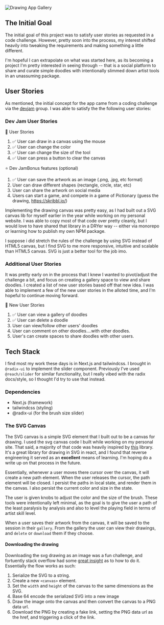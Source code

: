 ![Drawing App Gallery](/images/gallery.png)

## The Initial Goal

The initial goal of this project was to satisfy user stories as requested in a code challenge. However, pretty soon into the process, my interest shifted heavily into tweaking the requirements and making something a little different.

I'm hopeful I can extrapolate on what was started here, as its becoming a project I'm pretty interested in seeing through -- that is a social platform to share and curate simple doodles with intentionally slimmed down artist tools in an unassuming package.

## User Stories

As mentioned, the initial concept for the app came from a coding challenge via the [devjam](https://devjam.vercel.app/project/Drawing-App-8) group. I was able to satisfy the the following user stories:

### Dev Jam User Stories

📔 User Stories

1. ✅ User can draw in a canvas using the mouse
2. ✅ User can change the color
3. ✅ User can change the size of the tool
4. ✅ User can press a button to clear the canvas

⭐ Dev JamBonus features (optional)

1. ✅ User can save the artwork as an image (.png, .jpg, etc format)
2. User can draw different shapes (rectangle, circle, star, etc)
3. User can share the artwork on social media
4. Users can start a game, and compete in a game of Pictionary (guess the drawing, https://skribbl.io/)

Implementing the drawing canvas was pretty easy, as I had built out a SVG canvas lib for myself earlier in the year while working on my personal website. I was able to copy most of that code over pretty cleanly, but I would love to have shared that library in a DRYer way -- either via monorepo or learning how to publish my own NPM package.

I suppose i did stretch the rules of the challenge by using SVG instead of HTML5 canvas, but I find SVG to me more responsive, intuitive and scalable than HTML5 canvas. SVG is just a better tool for the job imo.

### Additional User Stories

It was pretty early on in the process that I knew I wanted to pivot/adjust the challenge a bit, and focus on creating a gallery space to view and share doodles. I created a list of new user stories based off that new idea. I was able to implement a few of the new user stories in the alloted time, and I'm hopeful to continue moving forward.

🧠 New User Stories

1. ✅ User can view a gallery of doodles
2. ✅ User can delete a doodle
3. User can view/follow other users' doodles
4. User can comment on other doodles....with other doodles.
5. User's can create spaces to share doodles with other users.

## Tech Stack

I find most my work these days is in Next.js and tailwindcss. I brought in `@radix-ui` to implement the slider component. Previously I've used `@reach/slider` for similar functionality, but I really vibed with the radix docs/style, so I thought I'd try to use that instead.

### Dependencies

- Next.js (framework)
- tailwindcss (styling)
- @radix-ui (for the brush size slider)

### The SVG Canvas

The SVG canvas is a simple SVG element that I built out to be a canvas for drawing. I used the svg canvas code I built while working on my personal site. That said, a majority of that code was heavily inspired by [this](https://github.com/vinothpandian/react-sketch-canvas) library. It's a great library for drawing in SVG in react, and I found that reverse engineering it served as an **excellent** means of learning. I'm hoping do a write up on that process in the future.

Essentially, whenever a user moves there cursor over the canvas, it will create a new path element. When the user releases the cursor, the path element will be closed. I persist the paths in local state, and render them in the canvas. I also persist the current color and size in the state.

The user is given knobs to adjust the color and the size of the brush. These tools were intentionally left minimal, as the goal is to give the user a path of the least paralysis by analysis and also to level the playing field in terms of artist skill level.

When a user saves their artwork from the canvas, it will be saved to the session in their `gallery`. From the gallery the user can view their drawings, and `delete` or `download` them if they choose.

#### Downloading the drawing

Downloading the svg drawing as an image was a fun challenge, and fortuently stack overflow had some [great insight](https://stackoverflow.com/questions/37820449/image-cropped-while-converting-svg-to-png) as to how to do it. Essentially the flow works as such:

1. Serialize the SVG to a string.
2. Create a new `<canvas>` element.
3. Set the `width` and `height` of the canvas to the same dimensions as the SVG.
4. Base 64 encode the serialized SVG into a new image
5. Draw the image onto the canvas and then convert the canvas to a PNG data url.
6. Download the PNG by creating a fake link, setting the PNG data url as the href, and triggering a click of the link.
